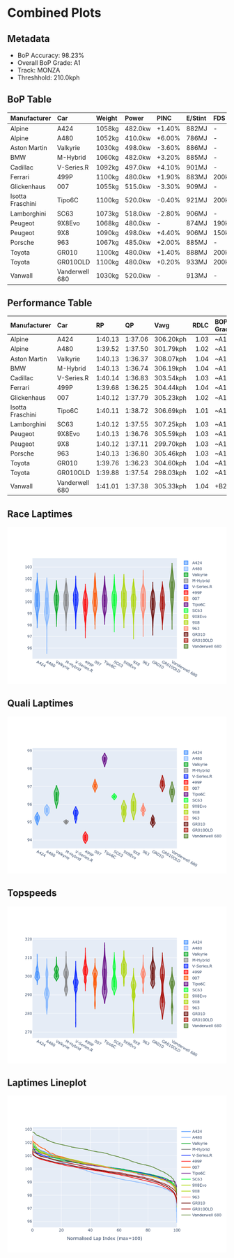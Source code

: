 # Combined Plots

## Metadata

- BoP Accuracy: 98.23%
- Overall BoP Grade: A1
- Track: MONZA
- Threshhold: 210.0kph

## BoP Table
| Manufacturer     | Car            | Weight   | Power   | PINC   | E/Stint   | FDS    |
|:-----------------|:---------------|:---------|:--------|:-------|:----------|:-------|
| Alpine           | A424           | 1058kg   | 482.0kw | +1.40% | 882MJ     | -      |
| Alpine           | A480           | 1052kg   | 410.0kw | +6.00% | 786MJ     | -      |
| Aston Martin     | Valkyrie       | 1030kg   | 498.0kw | -3.60% | 886MJ     | -      |
| BMW              | M-Hybrid       | 1060kg   | 482.0kw | +3.20% | 885MJ     | -      |
| Cadillac         | V-Series.R     | 1092kg   | 497.0kw | +4.10% | 901MJ     | -      |
| Ferrari          | 499P           | 1100kg   | 480.0kw | +1.90% | 883MJ     | 200kph |
| Glickenhaus      | 007            | 1055kg   | 515.0kw | -3.30% | 909MJ     | -      |
| Isotta Fraschini | Tipo6C         | 1100kg   | 520.0kw | -0.40% | 921MJ     | 200kph |
| Lamborghini      | SC63           | 1073kg   | 518.0kw | -2.80% | 906MJ     | -      |
| Peugeot          | 9X8Evo         | 1068kg   | 480.0kw | -      | 874MJ     | 190kph |
| Peugeot          | 9X8            | 1090kg   | 498.0kw | +4.40% | 906MJ     | 150kph |
| Porsche          | 963            | 1067kg   | 485.0kw | +2.00% | 885MJ     | -      |
| Toyota           | GR010          | 1100kg   | 480.0kw | +1.40% | 888MJ     | 200kph |
| Toyota           | GR010OLD       | 1100kg   | 480.0kw | +0.20% | 933MJ     | 200kph |
| Vanwall          | Vanderwell 680 | 1030kg   | 520.0kw | -      | 913MJ     | -      |

## Performance Table
| Manufacturer     | Car            | RP      | QP      | Vavg      |   RDLC | BOP-Grade   | Match   |
|:-----------------|:---------------|:--------|:--------|:----------|-------:|:------------|:--------|
| Alpine           | A424           | 1:40.13 | 1:37.06 | 306.20kph |   1.03 | ~A1         | 99.31%  |
| Alpine           | A480           | 1:39.52 | 1:37.50 | 301.79kph |   1.02 | ~A1         | 99.44%  |
| Aston Martin     | Valkyrie       | 1:40.13 | 1:36.37 | 308.07kph |   1.04 | ~A1         | 100.00% |
| BMW              | M-Hybrid       | 1:40.13 | 1:36.74 | 306.19kph |   1.04 | ~A1         | 100.00% |
| Cadillac         | V-Series.R     | 1:40.14 | 1:36.83 | 303.54kph |   1.03 | ~A1         | 99.87%  |
| Ferrari          | 499P           | 1:39.68 | 1:36.25 | 304.44kph |   1.04 | ~A1         | 99.53%  |
| Glickenhaus      | 007            | 1:40.12 | 1:37.79 | 305.23kph |   1.02 | ~A1         | 96.90%  |
| Isotta Fraschini | Tipo6C         | 1:40.11 | 1:38.72 | 306.69kph |   1.01 | ~A1         | 100.00% |
| Lamborghini      | SC63           | 1:40.12 | 1:37.55 | 307.25kph |   1.03 | ~A1         | 99.52%  |
| Peugeot          | 9X8Evo         | 1:40.13 | 1:36.76 | 305.59kph |   1.03 | ~A1         | 98.41%  |
| Peugeot          | 9X8            | 1:40.12 | 1:37.11 | 299.70kph |   1.03 | ~A1         | 99.96%  |
| Porsche          | 963            | 1:40.13 | 1:36.80 | 305.46kph |   1.03 | ~A1         | 99.89%  |
| Toyota           | GR010          | 1:39.76 | 1:36.23 | 304.60kph |   1.04 | ~A1         | 99.87%  |
| Toyota           | GR010OLD       | 1:39.88 | 1:37.54 | 298.03kph |   1.02 | ~A1         | 100.00% |
| Vanwall          | Vanderwell 680 | 1:41.01 | 1:37.38 | 305.33kph |   1.04 | +B2         | 80.80%  |

## Race Laptimes
![Race Laptimes](images/race_violin.png)

## Quali Laptimes
![Quali Laptimes](images/quali_violin.png)

## Topspeeds
![Topspeeds](images/topspeed_violin.png)

## Laptimes Lineplot
![Laptimes Lineplot](images/laptime_line.png)

